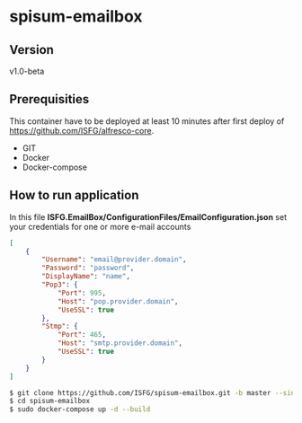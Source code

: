 # spisum-emailbox

## Version

v1.0-beta

## Prerequisities

This container have to be deployed at least 10 minutes after first deploy of https://github.com/ISFG/alfresco-core.

- GIT
- Docker
- Docker-compose

## How to run application

In this file **ISFG.EmailBox/ConfigurationFiles/EmailConfiguration.json** set your credentials for one or more e-mail accounts
```json
[
    {
        "Username": "email@provider.domain",
        "Password": "password",
        "DisplayName": "name",
        "Pop3": {
            "Port": 995,
            "Host": "pop.provider.domain",
            "UseSSL": true
        },
        "Stmp": {
            "Port": 465,
            "Host": "smtp.provider.domain",
            "UseSSL": true
        }
    }
]
```

```bash
$ git clone https://github.com/ISFG/spisum-emailbox.git -b master --single-branch spisum-emailbox
$ cd spisum-emailbox 
$ sudo docker-compose up -d --build
```